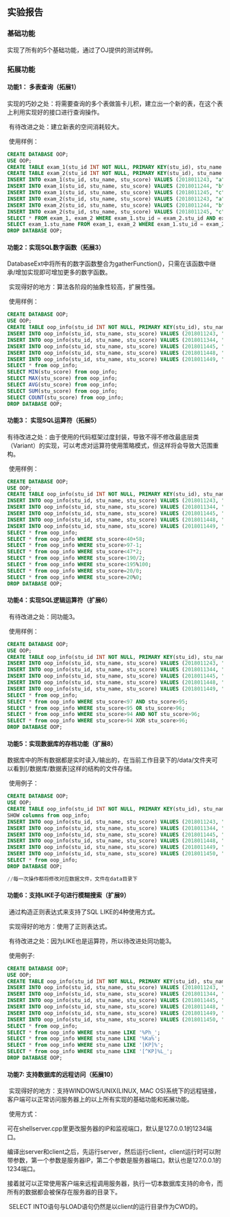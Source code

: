 ## 实验报告

### 基础功能

实现了所有的5个基础功能，通过了OJ提供的测试样例。

### 拓展功能

#### 功能1： 多表查询（拓展1）

​	实现的巧妙之处：将需要查询的多个表做笛卡儿积，建立出一个新的表，在这个表上利用实现好的接口进行查询操作。

​	有待改进之处：建立新表的空间消耗较大。

​	使用样例：

````sql
CREATE DATABASE OOP;
USE OOP;
CREATE TABLE exam_1(stu_id INT NOT NULL, PRIMARY KEY(stu_id), stu_name CHAR, stu_score INT);
CREATE TABLE exam_2(stu_id INT NOT NULL, PRIMARY KEY(stu_id), stu_name CHAR, stu_score INT);
INSERT INTO exam_1(stu_id, stu_name, stu_score) VALUES (2018011243, "a", 97);
INSERT INTO exam_1(stu_id, stu_name, stu_score) VALUES (2018011244, "b", 94);
INSERT INTO exam_1(stu_id, stu_name, stu_score) VALUES (2018011245, "c", 95);
INSERT INTO exam_2(stu_id, stu_name, stu_score) VALUES (2018011243, "a", 97);
INSERT INTO exam_2(stu_id, stu_name, stu_score) VALUES (2018011244, "b", 97);
INSERT INTO exam_2(stu_id, stu_name, stu_score) VALUES (2018011245, "c", 92);
SELECT * FROM exam_1, exam_2 WHERE exam_1.stu_id = exam_2.stu_id AND exam_1.stu_score >= exam_2.stu_score;
SELECT exam_1.stu_name FROM exam_1, exam_2 WHERE exam_1.stu_id = exam_2.stu_id AND exam_1.stu_score <= 95;
DROP DATABASE OOP;

````



#### 功能2：实现SQL数字函数（拓展3）

​	DatabaseExt中将所有的数字函数整合为gatherFunction()，只需在该函数中继承/增加实现即可增加更多的数字函数。

​	实现得好的地方：算法各阶段的抽象性较高，扩展性强。

​	使用样例：

````sql
CREATE DATABASE OOP;
USE OOP;
CREATE TABLE oop_info(stu_id INT NOT NULL, PRIMARY KEY(stu_id), stu_name CHAR, stu_score INT);
INSERT INTO oop_info(stu_id, stu_name, stu_score) VALUES (2018011243, "a", 97);
INSERT INTO oop_info(stu_id, stu_name, stu_score) VALUES (2018011344, "b", 96);
INSERT INTO oop_info(stu_id, stu_name, stu_score) VALUES (2018011445, "c", 95);
INSERT INTO oop_info(stu_id, stu_name, stu_score) VALUES (2018011448, "d", 94);
INSERT INTO oop_info(stu_id, stu_name, stu_score) VALUES (2018011449, "e", 93);
SELECT * from oop_info;
SELECT MIN(stu_score) from oop_info;
SELECT MAX(stu_score) from oop_info;
SELECT AVG(stu_score) from oop_info;
SELECT SUM(stu_score) from oop_info;
SELECT COUNT(stu_score) from oop_info;
DROP DATABASE OOP;
````

#### 功能3： 实现SQL运算符（拓展5）

​	有待改进之处：由于使用的代码框架过度封装，导致不得不修改最底层类（Variant）的实现，可以考虑对运算符使用策略模式，但这样将会导致大范围重构。

​	使用样例：

````sql
CREATE DATABASE OOP;
USE OOP;
CREATE TABLE oop_info(stu_id INT NOT NULL, PRIMARY KEY(stu_id), stu_name CHAR, stu_score INT);
INSERT INTO oop_info(stu_id, stu_name, stu_score) VALUES (2018011243, "a", 97);
INSERT INTO oop_info(stu_id, stu_name, stu_score) VALUES (2018011344, "b", 96);
INSERT INTO oop_info(stu_id, stu_name, stu_score) VALUES (2018011445, "c", 95);
INSERT INTO oop_info(stu_id, stu_name, stu_score) VALUES (2018011448, "d", 94);
INSERT INTO oop_info(stu_id, stu_name, stu_score) VALUES (2018011449, "e", 93);
SELECT * from oop_info;
SELECT * from oop_info WHERE stu_score<40+58;
SELECT * from oop_info WHERE stu_score>97-1;
SELECT * from oop_info WHERE stu_score<47*2;
SELECT * from oop_info WHERE stu_score<190/2;
SELECT * from oop_info WHERE stu_score<195%100;
SELECT * from oop_info WHERE stu_score=20/0;
SELECT * from oop_info WHERE stu_score=20%0;
DROP DATABASE OOP;
````



#### 功能4：实现SQL逻辑运算符（扩展6）

​	有待改进之处：同功能3。

​	使用样例：

````sql
CREATE DATABASE OOP;
USE OOP;
CREATE TABLE oop_info(stu_id INT NOT NULL, PRIMARY KEY(stu_id), stu_name CHAR, stu_score INT);
INSERT INTO oop_info(stu_id, stu_name, stu_score) VALUES (2018011243, "a", 97);
INSERT INTO oop_info(stu_id, stu_name, stu_score) VALUES (2018011344, "b", 96);
INSERT INTO oop_info(stu_id, stu_name, stu_score) VALUES (2018011445, "c", 95);
INSERT INTO oop_info(stu_id, stu_name, stu_score) VALUES (2018011448, "d", 94);
INSERT INTO oop_info(stu_id, stu_name, stu_score) VALUES (2018011449, "e", 93);
SELECT * from oop_info;
SELECT * from oop_info WHERE stu_score<97 AND stu_score>95;
SELECT * from oop_info WHERE stu_score<95 OR stu_score>96;
SELECT * from oop_info WHERE stu_score>94 AND NOT stu_score>96;
SELECT * from oop_info WHERE stu_score>94 XOR stu_score>96;
DROP DATABASE OOP;
````



#### 功能5：实现数据库的存档功能（扩展8）

​	数据库中的所有数据都是实时读入/输出的，在当前工作目录下的/data/文件夹可以看到[/数据库/数据表]这样的结构的文件存储。

​	使用例子：

````sql
CREATE DATABASE OOP;
USE OOP;
CREATE TABLE oop_info(stu_id INT NOT NULL, PRIMARY KEY(stu_id), stu_name CHAR, stu_score INT);
SHOW columns from oop_info;
INSERT INTO oop_info(stu_id, stu_name, stu_score) VALUES (2018011243, "a", 97);
INSERT INTO oop_info(stu_id, stu_name, stu_score) VALUES (2018011344, "b", 96);
INSERT INTO oop_info(stu_id, stu_name, stu_score) VALUES (2018011445, "c", 95);
INSERT INTO oop_info(stu_id, stu_name, stu_score) VALUES (2018011448, "d", 94);
INSERT INTO oop_info(stu_id, stu_name, stu_score) VALUES (2018011449, "e", 93);
INSERT INTO oop_info(stu_id, stu_name, stu_score) VALUES (2018011450, "f", NULL);
SELECT * from oop_info;
DROP DATABASE OOP;

//每一次操作都将修改对应数据文件，文件在data目录下
````



#### 功能6：支持LIKE子句进行模糊搜索（扩展9）

​	通过构造正则表达式来支持了SQL LIKE的4种使用方式。

​	实现得好的地方：使用了正则表达式。

​	有待改进之处：因为LIKE也是运算符，所以待改进处同功能3。

​	使用例子:

````sql
CREATE DATABASE OOP;
USE OOP;
CREATE TABLE oop_info(stu_id INT NOT NULL, PRIMARY KEY(stu_id), stu_name CHAR, stu_score INT);
INSERT INTO oop_info(stu_id, stu_name, stu_score) VALUES (2018011243, "CerPhu", 97);
INSERT INTO oop_info(stu_id, stu_name, stu_score) VALUES (2018011344, "KulPhu", 96);
INSERT INTO oop_info(stu_id, stu_name, stu_score) VALUES (2018011445, "NutPhu", 95);
INSERT INTO oop_info(stu_id, stu_name, stu_score) VALUES (2018011448, "PiuKaCho", 94);
INSERT INTO oop_info(stu_id, stu_name, stu_score) VALUES (2018011449, "YeekKaLa", 93);
INSERT INTO oop_info(stu_id, stu_name, stu_score) VALUES (2018011450, "LazyJaDe", 67);
SELECT * from oop_info;
SELECT * from oop_info WHERE stu_name LIKE '%Ph_';
SELECT * from oop_info WHERE stu_name LIKE '%Ka%';
SELECT * from oop_info WHERE stu_name LIKE '[KP]%';
SELECT * from oop_info WHERE stu_name LIKE '[^KP]%L_';
DROP DATABASE OOP;
````



#### 功能7: 支持数据库的远程访问（拓展10）

​	实现得好的地方：支持WINDOWS/UNIX(LINUX, MAC OS)系统下的远程链接，客户端可以正常访问服务器上的以上所有实现的基础功能和拓展功能。

​	使用方式：

​	可在shellserver.cpp里更改服务器的IP和监视端口，默认是127.0.0.1的1234端口。

​	编译出server和client之后，先运行server，然后运行client，client运行时可以附带参数，第一个参数是服务器IP，第二个参数是服务器端口。默认也是127.0.0.1的1234端口。

​	接着就可以正常使用客户端来远程调用服务器，执行一切本数据库支持的命令，而所有的数据都会被保存在服务器的目录下。

​	SELECT INTO语句与LOAD语句仍然是以client的运行目录作为CWD的。

